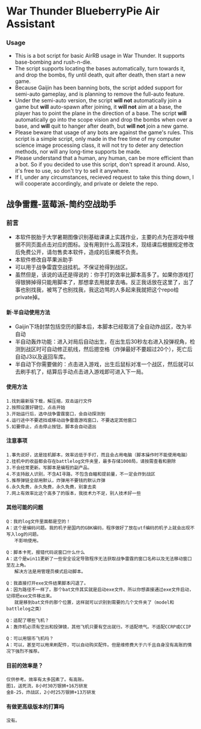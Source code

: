 # War Thunder BlueberryPie Air Assistant
### Usage
 - This is a bot script for basic AirRB usage in War Thunder. It supports base-bombing and rush-n-die.
 - The script supports locating the bases automatically, turn towards it, and drop the bombs, fly until death, quit after death, then start a new game.
 - Because Gaijin has been banning bots, the script added support for semi-auto gameplay, and is planning to remove the full-auto feature.
 - Under the semi-auto version, the script **will not** automatically join a game but **will** auto-spawn after joining, it **will not** aim at a base, the player has to point the plane in the direction of a base. The script **will** automatically go into the scope vision and drop the bombs when over a base, and **will** quit to hanger after death, but **will not** join a new game.
 - Please beware that usage of any bots are against the game's rules. This script is a simple script, only made in the free time of my computer science image processing class, it will not try to deter any detection methods, nor will any long-time supports be made.
 - Please understand that a human, any human, can be more efficient than a bot. So if you decided to use this script, don't spread it around. Also, it's free to use, so don't try to sell it anywhere.
 - If I, under any circumstances, recieved request to take this thing down, I will cooperate accordingly, and private or delete the repo.
   
## 战争雷霆-蓝莓派-简约空战助手
### 前言
 - 本软件脱胎于大学暑期图像识别基础课课上实践作业，主要的点为在游戏中根据不同页面点击对应的图标。没有用到什么高深技术，现结课后根据规定修改后免费公开，请勿售卖本软件，造成的后果概不负责。
 - 本软件修改自苹果派助手
 - 可以用于战争雷霆空战挂机。不保证抢得到战区。
 - 虽然但是，该说的话还是得说的：你手打的效率比脚本高多了。如果你游戏打得银狮掉得只能用脚本了，那想拿去用就拿去咯。反正我话放在这里了，出了事也别找我，被骂了也别找我，我这边骂的人多起来我就把这个repo给private掉。

#### 新·半自动使用方法
 - Gaijin下场封禁包括空历的脚本后，本脚本已经取消了全自动炸战区，改为半自动
 - 半自动轰炸功能：进入对局后自动出生，在出生后30秒左右进入投弹视角，检测到战区时可自动修正航线，然后摁空格（炸弹最好不要超过20个），死亡后自动J3以及返回车库。
 - 半自动下你需要做的：点击进入游戏，出生后鼠标对准一个战区，然后就可以去刷手机了，结算后手动点击进入游戏即可进入下一局。

#### 使用方法
    1.找到最新版下载，解压缩，双击运行文件
    2.按照设置好键位，点击开始
    3.开始运行后，选中战争雷霆窗口，会自动探测到
    4.运行途中不要遮挡或移动战争雷霆游戏窗口，不要选定其他窗口
    5.如要停止，点击停止按钮，脚本会自动退出
#### 注意事项
    1.事先说好，这是挂机脚本，效率远低于手打，而且会占用电脑（脚本操作时不能使用电脑）
    2.挂机中的收益都会存在battlelog文件夹里，最多存储1000局，请按需查看和删除
    3.不会经常更新。写脚本是编程的副产品。
    4.不支持敌人识别，不含AI寻路，不包含自瞄和提前量，不一定会炸到战区
    5.推荐弹链全部用默认，炸弹用不要钱的默认炸弹
    6.永久免费，永久免费，永久免费，别拿去卖
    7.网上有效率比这个高多了的版本，我技术力不足，别人技术好一些
#### 其他可能的问题
    Q：我的log文件里面都是空的！
    A：这个是编码问题。我的机子是国内的GBK编码，程序做好了放在utf编码的机子上就会出现不写入log的问题。
       不影响使用。
       
    Q：脚本卡死，报错代码说窗口什么什么
    A：这个是win11更新了一些安全设定导致程序无法获取战争雷霆的窗口名称以及无法移动窗口至左上角。
       解决方法是用管理员模式启动脚本。

    Q：我直接打开exe文件结果脚本闪退了。
    A：因为路径不一样了。那个bat文件其实就是启动exe文件。所以你想直接通过exe文件启动，记得把exe文件移出来。
       就是移到bat文件的那个位置，这样就可以识别到需要的几个文件夹了（model和battlelog之类）
    
    Q：适配了哪些飞机？
    A：轰炸机必须有空出和投弹镜，其他飞机只要有空出就行。不适配喷气。不适配CCRP或CCIP

    Q：可以用银币飞机吗？
    A：可以，甚至可以用来刷配件，可以自动购买配件。但是维修费大于六千且自身没有高账的情况下强烈不推荐。
#### 目前的效率是？
    仅供参考。效率有太多因素了。有高账。
    图1，送死流，8小时30万银狮+16万研发
    金B-25，炸战区，2小时25万银狮+13万研发
    
#### 有做更高级版本的打算吗
    没有。
